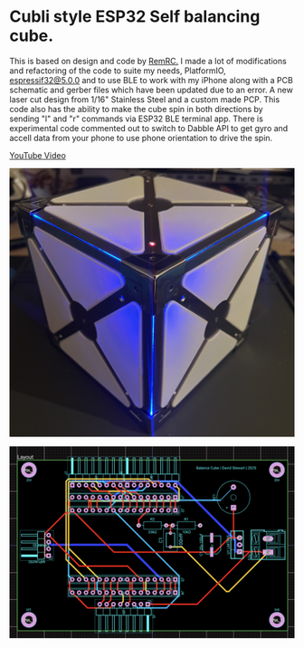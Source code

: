 # Cubli style ESP32 Self balancing cube.

This is based on design and code by [RemRC.](https://github.com/remrc/Self-Balancing-Cube/blob/main/README.md)
I made a lot of modifications and refactoring of the code to suite my needs, PlatformIO, espressif32@5.0.0 and to use BLE to work with my iPhone along with a PCB schematic and gerber files which have been updated due to an error. A new laser cut design from 1/16" Stainless Steel and a custom made PCP.
This code also has the ability to make the cube spin in both directions by sending "l" and "r" commands via ESP32 BLE terminal app.
There is experimental code commented out to switch to Dabble API to get gyro and accell data from your phone to use phone orientation to drive the spin.

[YouTube Video](https://youtu.be/nh0DEQ-i9FE?si=mOT0TVhGXHysnrYf)

![ESP32 Cube balancing on vertex.](https://github.com/metanurb21/cubli/blob/main/images/cube-final.jpg)

![ESP32 cube controller schematic.](https://github.com/metanurb21/cubli/blob/main/images/bb-schematic.png)
